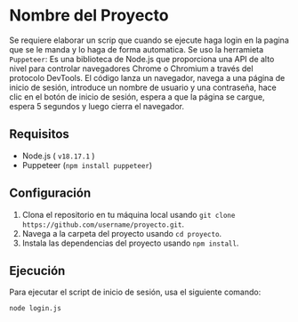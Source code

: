 # Nombre del Proyecto

Se requiere elaborar un scrip que cuando se ejecute haga login en la pagina que se le manda y lo haga de forma automatica.
Se uso la herramieta `Puppeteer`: Es una biblioteca de Node.js que proporciona una API de alto nivel para controlar navegadores Chrome o Chromium a través del protocolo DevTools. El código lanza un navegador, navega a una página de inicio de sesión, introduce un nombre de usuario y una contraseña, hace clic en el botón de inicio de sesión, espera a que la página se cargue, espera 5 segundos y luego cierra el navegador.

## Requisitos

- Node.js ( `v18.17.1` )
- Puppeteer (`npm install puppeteer`)

## Configuración

1. Clona el repositorio en tu máquina local usando `git clone https://github.com/username/proyecto.git`.
2. Navega a la carpeta del proyecto usando `cd proyecto`.
3. Instala las dependencias del proyecto usando `npm install`.

## Ejecución

Para ejecutar el script de inicio de sesión, usa el siguiente comando:

`node login.js`

```